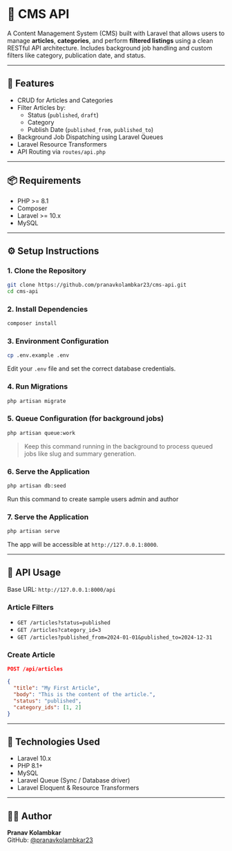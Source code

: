# 📝 CMS API

A Content Management System (CMS) built with Laravel that allows users to manage **articles**, **categories**, and perform **filtered listings** using a clean RESTful API architecture. Includes background job handling and custom filters like category, publication date, and status.

---

## 🚀 Features

-   CRUD for Articles and Categories
-   Filter Articles by:
    -   Status (`published`, `draft`)
    -   Category
    -   Publish Date (`published_from`, `published_to`)
-   Background Job Dispatching using Laravel Queues
-   Laravel Resource Transformers
-   API Routing via `routes/api.php`

---

## 📦 Requirements

-   PHP >= 8.1
-   Composer
-   Laravel >= 10.x
-   MySQL

---

## ⚙️ Setup Instructions

### 1. Clone the Repository

```bash
git clone https://github.com/pranavkolambkar23/cms-api.git
cd cms-api
```

### 2. Install Dependencies

```bash
composer install
```

### 3. Environment Configuration

```bash
cp .env.example .env

```

Edit your `.env` file and set the correct database credentials.

### 4. Run Migrations

```bash
php artisan migrate
```

### 5. Queue Configuration (for background jobs)

```bash
php artisan queue:work
```

> Keep this command running in the background to process queued jobs like slug and summary generation.

### 6. Serve the Application

```bash
php artisan db:seed
```

Run this command to create sample users admin and author

### 7. Serve the Application

```bash
php artisan serve
```

The app will be accessible at `http://127.0.0.1:8000`.

---

## 🧪 API Usage

Base URL: `http://127.0.0.1:8000/api`

### Article Filters

-   `GET /articles?status=published`
-   `GET /articles?category_id=3`
-   `GET /articles?published_from=2024-01-01&published_to=2024-12-31`

### Create Article

```json
POST /api/articles

{
  "title": "My First Article",
  "body": "This is the content of the article.",
  "status": "published",
  "category_ids": [1, 2]
}
```

---

## 🧰 Technologies Used

-   Laravel 10.x
-   PHP 8.1+
-   MySQL
-   Laravel Queue (Sync / Database driver)
-   Laravel Eloquent & Resource Transformers

---

## 👨‍💻 Author

**Pranav Kolambkar**  
GitHub: [@pranavkolambkar23](https://github.com/pranavkolambkar23)
